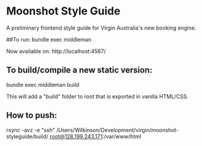 # Moonshot Style Guide
A preliminary frontend style guide for Virgin Australia's new booking engine.

##To run:
bundle exec middleman

Now available on: 
http://localhost:4567/

## To build/compile a new static version:
bundle exec middleman build

This will add a "build" folder to root that is exported in vanilla HTML/CSS.

## How to push:
rsync -avz -e "ssh" /Users/Wilkinson/Development/virgin/moonshot-styleguide/build/ root@128.199.243.171:/var/www/html
